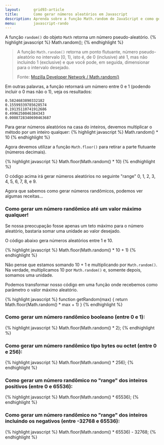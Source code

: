 ```yaml
---
layout:      grid93-article
title:       Como gerar números aleatórios em Javascript
description: Aprenda sobre a função Math.random de JavaScript e como gerar um número randômico entre 0 e 1 entre outras receitas
menu:        javascript-rando
---
```


A função `random()` do objeto `Math` retorna um número pseudo-aleatório.
{% highlight javascript %}
    Math.random();
{% endhighlight %}


> A função `Math.random()` retorna um ponto flutuante, número pseudo-aleatório no intervalo [0, 1), isto é, de 0 (inclusive)
> até 1, mas não incluindo 1 (exclusive) e que você pode, em seguida, dimensionar para o intervalo desejado.
>
> Fonte: [Mozilla Developer Network / Math.random()](https://developer.mozilla.org/en-US/docs/Web/JavaScript/Reference/Global_Objects/Math/random "link-externo") 

Em outras palavras, a função retornará um número entre 0 e 1 (podendo incluir o 0 mas não o 1), veja os resultados:

    0.5824683890332182
    0.15599339785628574
    0.19135110741912686
    0.4996250046384343
    0.0008728340690463687


Para gerar números aleatórios na casa do inteiros, devemos multiplicar o método por um inteiro qualquer:
{% highlight javascript %}
    Math.random() * 10
{% endhighlight %}


Agora devemos utilizar a função `Math.floor()` para retirar a parte flutuante (números decimais).

{% highlight javascript %}
    Math.floor(Math.random() * 10)
{% endhighlight %}


O código acima irá gerar números aleatórios no seguinte "range" 0, 1, 2, 3, 4, 5, 6, 7, 8, e 9.

Agora que sabemos como gerar números randômicos, podemos ver algumas receitas...


### Como gerar um número randômico até um valor máximo qualquer!


Se nossa preocupação fosse apenas um teto máximo para o número aleatório, bastaria somar uma unidade ao valor desejado.

O código abaixo gera números aleatórios entre 1 e 10.

{% highlight javascript %}
    Math.floor(Math.random() * 10 + 1)
{% endhighlight %}



Não pense que estamos somando 10 + 1 e multiplicando por `Math.random()`. Na verdade, multiplicamos 10 por `Math.random()`
e, somente depois, somamos uma unidade.

Podemos transformar nosso código em uma função onde recebemos como parâmetro o valor máximo aleatório.

{% highlight javascript %}
function getRandom(max) {
    return Math.floor(Math.random() * max + 1)
}
{% endhighlight %}



### Como gerar um número randômico booleano (entre 0 e 1):

{% highlight javascript %}
    Math.floor(Math.random() * 2);
{% endhighlight %}


### Como gerar um número randômico tipo bytes ou octet (entre 0 e 256):

{% highlight javascript %}
    Math.floor(Math.random() * 256);
{% endhighlight %}


### Como gerar um número randômico no "range" dos inteiros positivos (entre 0 e 65536):

{% highlight javascript %}
    Math.floor(Math.random() * 65536);
{% endhighlight %}


### Como gerar um número randômico no "range" dos inteiros incluindo os negativos (entre -32768 e 65536):

{% highlight javascript %}
    Math.floor(Math.random() * 65536) - 32768;
{% endhighlight %}